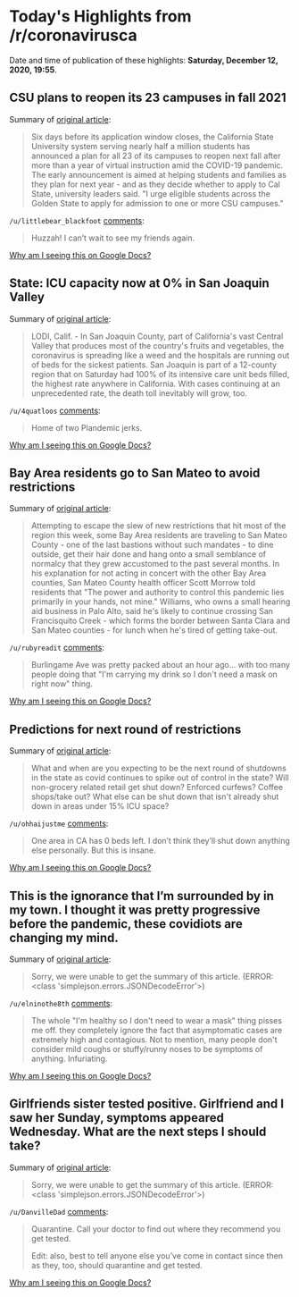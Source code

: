 # Today's Highlights from /r/coronavirusca

Date and time of publication of these highlights: **Saturday, December 12, 2020, 19:55**.

## CSU plans to reopen its 23 campuses in fall 2021

Summary of [original article](https://ktla.com/news/california/csu-plans-to-reopen-its-23-campuses-in-fall-2021/):

> Six days before its application window closes, the California State University system serving nearly half a million students has announced a plan for all 23 of its campuses to reopen next fall after more than a year of virtual instruction amid the COVID-19 pandemic. The early announcement is aimed at helping students and families as they plan for next year - and as they decide whether to apply to Cal State, university leaders said. "I urge eligible students across the Golden State to apply for admission to one or more CSU campuses."

`/u/littlebear_blackfoot` [comments](https://www.reddit.com/r/CoronavirusCA/comments/kbuhcq/csu_plans_to_reopen_its_23_campuses_in_fall_2021/):

> Huzzah! I can’t wait to see my friends again.

[Why am I seeing this on Google Docs?](https://docs.google.com/document/d/1Dc6We63vOXIZsc0op-Bt4abqkYjXzOigalQqFxmvvbM/edit?usp=sharing)

## State: ICU capacity now at 0% in San Joaquin Valley

Summary of [original article](https://www.kget.com/news/state-icu-capacity-now-at-0-in-san-joaquin-valley/):

> LODI, Calif. - In San Joaquin County, part of California's vast Central Valley that produces most of the country's fruits and vegetables, the coronavirus is spreading like a weed and the hospitals are running out of beds for the sickest patients. San Joaquin is part of a 12-county region that on Saturday had 100% of its intensive care unit beds filled, the highest rate anywhere in California. With cases continuing at an unprecedented rate, the death toll inevitably will grow, too.

`/u/4quatloos` [comments](https://www.reddit.com/r/CoronavirusCA/comments/kbwmvm/state_icu_capacity_now_at_0_in_san_joaquin_valley/):

> Home of two Plandemic jerks.

[Why am I seeing this on Google Docs?](https://docs.google.com/document/d/1Dc6We63vOXIZsc0op-Bt4abqkYjXzOigalQqFxmvvbM/edit?usp=sharing)

## Bay Area residents go to San Mateo to avoid restrictions

Summary of [original article](https://www.mercurynews.com/2020/12/12/fleeing-restrictions-in-the-rest-of-the-region-bay-area-residents-head-to-san-mateo-county):

> Attempting to escape the slew of new restrictions that hit most of the region this week, some Bay Area residents are traveling to San Mateo County - one of the last bastions without such mandates - to dine outside, get their hair done and hang onto a small semblance of normalcy that they grew accustomed to the past several months. In his explanation for not acting in concert with the other Bay Area counties, San Mateo County health officer Scott Morrow told residents that "The power and authority to control this pandemic lies primarily in your hands, not mine." Williams, who owns a small hearing aid business in Palo Alto, said he's likely to continue crossing San Francisquito Creek - which forms the border between Santa Clara and San Mateo counties - for lunch when he's tired of getting take-out.

`/u/rubyreadit` [comments](https://www.reddit.com/r/CoronavirusCA/comments/kbvtrc/bay_area_residents_go_to_san_mateo_to_avoid/):

> Burlingame Ave was pretty packed about an hour ago...  with too many people doing that "I'm carrying my drink so I don't need a mask on right now" thing.

[Why am I seeing this on Google Docs?](https://docs.google.com/document/d/1Dc6We63vOXIZsc0op-Bt4abqkYjXzOigalQqFxmvvbM/edit?usp=sharing)

## Predictions for next round of restrictions

Summary of [original article](https://www.reddit.com/r/CoronavirusCA/comments/kc16ot/predictions_for_next_round_of_restrictions/):

> What and when are you expecting to be the next round of shutdowns in the state as covid continues to spike out of control in the state? Will non-grocery related retail get shut down? Enforced curfews? Coffee shops/take out? What else can be shut down that isn't already shut down in areas under 15% ICU space?

`/u/ohhaijustme` [comments](https://www.reddit.com/r/CoronavirusCA/comments/kc16ot/predictions_for_next_round_of_restrictions/):

> One area in CA has 0 beds left. I don’t think they’ll shut down anything else personally. But this is insane.

[Why am I seeing this on Google Docs?](https://docs.google.com/document/d/1Dc6We63vOXIZsc0op-Bt4abqkYjXzOigalQqFxmvvbM/edit?usp=sharing)

## This is the ignorance that I’m surrounded by in my town. I thought it was pretty progressive before the pandemic, these covidiots are changing my mind.

Summary of [original article](https://i.redd.it/xwa9l9zcxt461.jpg):

> Sorry, we were unable to get the summary of this article. (ERROR: <class 'simplejson.errors.JSONDecodeError'>)

`/u/elninothe8th` [comments](https://www.reddit.com/r/CoronavirusCA/comments/kby2pt/this_is_the_ignorance_that_im_surrounded_by_in_my/):

> The whole "I'm healthy so I don't need to wear a mask" thing pisses me off. they completely ignore the fact that asymptomatic cases are extremely high and contagious. Not to mention, many people don't consider mild coughs or stuffy/runny noses to be symptoms of anything. Infuriating.

[Why am I seeing this on Google Docs?](https://docs.google.com/document/d/1Dc6We63vOXIZsc0op-Bt4abqkYjXzOigalQqFxmvvbM/edit?usp=sharing)

## Girlfriends sister tested positive. Girlfriend and I saw her Sunday, symptoms appeared Wednesday. What are the next steps I should take?

Summary of [original article](https://www.reddit.com/r/CoronavirusCA/comments/kbzb05/girlfriends_sister_tested_positive_girlfriend_and/):

> Sorry, we were unable to get the summary of this article. (ERROR: <class 'simplejson.errors.JSONDecodeError'>)

`/u/DanvilleDad` [comments](https://www.reddit.com/r/CoronavirusCA/comments/kbzb05/girlfriends_sister_tested_positive_girlfriend_and/):

> Quarantine. Call your doctor to find out where they recommend you get tested.
> 
> Edit: also, best to tell anyone else you’ve come in contact since then as they, too, should quarantine and get tested.

[Why am I seeing this on Google Docs?](https://docs.google.com/document/d/1Dc6We63vOXIZsc0op-Bt4abqkYjXzOigalQqFxmvvbM/edit?usp=sharing)

